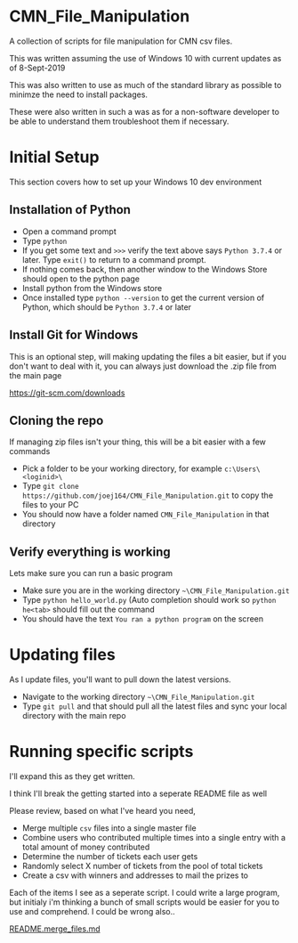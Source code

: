 # CMN_File_Manipulation
A collection of scripts for file manipulation for CMN csv files.

This was written assuming the use of Windows 10 with current updates as of 8-Sept-2019

This was also written to use as much of the standard library as possible to minimze the need to install packages.

These were also written in such a was as for a non-software developer to be able to understand them troubleshoot them if necessary.

# Initial Setup
This section covers how to set up your Windows 10 dev environment

## Installation of Python
- Open a command prompt
- Type `python`
- If you get some text and `>>>` verify the text above says `Python 3.7.4` or later.  Type `exit()` to return to a command prompt.
- If nothing comes back, then another window to the Windows Store should open to the python page
- Install python from the Windows store
- Once installed type `python --version` to get the current version of Python, which should be `Python 3.7.4` or later

## Install Git for Windows
This is an optional step, will making updating the files a bit easier, but if you don't want to deal with it, you can always just download the .zip file from the main page

https://git-scm.com/downloads

## Cloning the repo
If managing zip files isn't your thing, this will be a bit easier with a few commands

- Pick a folder to be your working directory, for example `c:\Users\<loginid>\`
- Type `git clone https://github.com/joej164/CMN_File_Manipulation.git` to copy the files to your PC
- You should now have a folder named `CMN_File_Manipulation` in that directory

## Verify everything is working
Lets make sure you can run a basic program

- Make sure you are in the working directory `~\CMN_File_Manipulation.git`
- Type `python hello_world.py`  (Auto completion should work so `python he<tab>` should fill out the command
- You should have the text `You ran a python program` on the screen

# Updating files
As I update files, you'll want to pull down the latest versions.

- Navigate to the working directory `~\CMN_File_Manipulation.git`
- Type `git pull` and that should pull all the latest files and sync your local directory with the main repo

# Running specific scripts
I'll expand this as they get written.

I think I'll break the getting started into a seperate README file as well

Please review, based on what I've heard you need, 

- Merge multiple `csv` files into a single master file
- Combine users who contributed multiple times into a single entry with a total amount of money contributed
- Determine the number of tickets each user gets
- Randomly select X number of tickets from the pool of total tickets
- Create a csv with winners and addresses to mail the prizes to

Each of the items I see as a seperate script.  I could write a large program, but initialy i'm thinking a bunch of small scripts would be easier for you to use and comprehend.  I could be wrong also..



[README.merge_files.md](README.merge_files.md)


